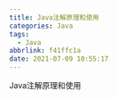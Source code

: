 ```yaml
---
title: Java注解原理和使用
categories: Java
tags:
  - Java
abbrlink: f41ffc1a
date: 2021-07-09 10:55:17
---
```





Java注解原理和使用

